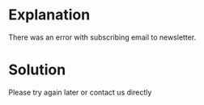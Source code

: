# Explanation
There was an error with subscribing email to newsletter.

# Solution
Please try again later or contact us directly
